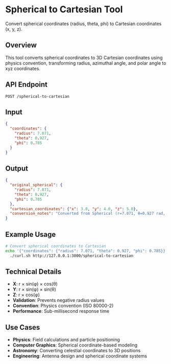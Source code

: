 # Spherical to Cartesian Tool

Convert spherical coordinates (radius, theta, phi) to Cartesian coordinates (x, y, z).

## Overview

This tool converts spherical coordinates to 3D Cartesian coordinates using physics convention, transforming radius, azimuthal angle, and polar angle to xyz coordinates.

## API Endpoint

```
POST /spherical-to-cartesian
```

## Input

```json
{
  "coordinates": {
    "radius": 7.071,
    "theta": 0.927,
    "phi": 0.785
  }
}
```

## Output

```json
{
  "original_spherical": {
    "radius": 7.071,
    "theta": 0.927,
    "phi": 0.785
  },
  "cartesian_coordinates": {"x": 3.0, "y": 4.0, "z": 5.0},
  "conversion_notes": "Converted from Spherical (r=7.071, θ=0.927 rad, φ=0.785 rad) to Cartesian (3.000, 4.000, 5.000)"
}
```

## Example Usage

```bash
# Convert spherical coordinates to Cartesian
echo '{"coordinates": {"radius": 7.071, "theta": 0.927, "phi": 0.785}}' | \
  ./curl.sh http://127.0.0.1:3000/spherical-to-cartesian
```

## Technical Details

- **X**: r × sin(φ) × cos(θ)
- **Y**: r × sin(φ) × sin(θ) 
- **Z**: r × cos(φ)
- **Validation**: Prevents negative radius values
- **Convention**: Physics convention (ISO 80000-2)
- **Performance**: Sub-millisecond response time

## Use Cases

- **Physics**: Field calculations and particle positioning
- **Computer Graphics**: Spherical coordinate-based modeling
- **Astronomy**: Converting celestial coordinates to 3D positions
- **Engineering**: Antenna design and spherical coordinate systems
